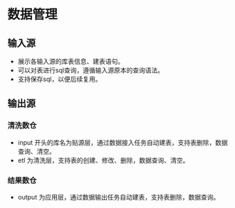 # 数据管理
## 输入源
- 展示各输入源的库表信息、建表语句。
- 可以对表进行sql查询，遵循输入源原本的查询语法。
- 支持保存sql，以便后续复用。


## 输出源
### 清洗数仓
- input 开头的库名为贴源层，通过数据接入任务自动建表，支持表删除，数据查询、清空。
- etl 为清洗层，支持表的创建、修改、删除，数据查询、清空。

### 结果数仓
- output 为应用层，通过数据输出任务自动建表，支持表删除，数据查询。


